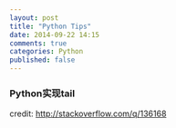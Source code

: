 ```yaml
---
layout: post
title: "Python Tips"
date: 2014-09-22 14:15
comments: true
categories: Python
published: false
---
```



### Python实现tail

credit: http://stackoverflow.com/q/136168 
